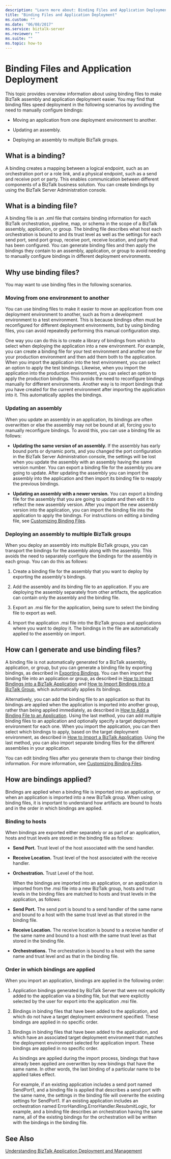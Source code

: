 ```yaml
---
description: "Learn more about: Binding Files and Application Deployment"
title: "Binding Files and Application Deployment"
ms.custom: ""
ms.date: "06/08/2017"
ms.service: biztalk-server
ms.reviewer: ""
ms.suite: ""
ms.topic: how-to
---
```

# Binding Files and Application Deployment
This topic provides overview information about using binding files to make BizTalk assembly and application deployment easier. You may find that binding files speed deployment in the following scenarios by avoiding the need to manually configure bindings:  
  
-   Moving an application from one deployment environment to another.  
  
-   Updating an assembly.  
  
-   Deploying an assembly to multiple BizTalk groups.  
  
## What is a binding?  
 A binding creates a mapping between a logical endpoint, such as an orchestration port or a role link, and a physical endpoint, such as a send and receive port or party. This enables communication between different components of a BizTalk business solution. You can create bindings by using the BizTalk Server Administration console.  
  
## What is a binding file?  
 A binding file is an .xml file that contains binding information for each BizTalk orchestration, pipeline, map, or schema in the scope of a BizTalk assembly, application, or group. The binding file describes what host each orchestration is bound to and its trust level as well as the settings for each send port, send port group, receive port, receive location, and party that has been configured. You can generate binding files and then apply the bindings they contain to an assembly, application, or group to avoid needing to manually configure bindings in different deployment environments.  
  
## Why use binding files?  
 You may want to use binding files in the following scenarios.  
  
### Moving from one environment to another  
 You can use binding files to make it easier to move an application from one deployment environment to another, such as from a development environment to a test environment. This is because bindings often must be reconfigured for different deployment environments, but by using binding files, you can avoid repeatedly performing this manual configuration step.  
  
 One way you can do this is to create a library of bindings from which to select when deploying the application into a new environment. For example, you can create a binding file for your test environment and another one for your production environment and then add them both to the application. When you import the application into the test environment, you can select an option to apply the test bindings. Likewise, when you import the application into the production environment, you can select an option to apply the production bindings. This avoids the need to reconfigure bindings manually for different environments. Another way is to import bindings that you have created for the current environment after importing the application into it. This automatically applies the bindings.  
  
### Updating an assembly  
 When you update an assembly in an application, its bindings are often overwritten or else the assembly may not be bound at all, forcing you to manually reconfigure bindings. To avoid this, you can use a binding file as follows:  
  
-   **Updating the same version of an assembly.** If the assembly has early bound ports or dynamic ports, and you changed the port configuration in the BizTalk Server Administration console, the settings will be lost when you update the assembly with an assembly having the same version number. You can export a binding file for the assembly you are going to update. After updating the assembly you can import the assembly into the application and then import its binding file to reapply the previous bindings.  
  
-   **Updating an assembly with a newer version.** You can export a binding file for the assembly that you are going to update and then edit it to reflect the new assembly version. After you import the new assembly version into the application, you can import the binding file into the application to apply the bindings. For instructions on editing a binding file, see [Customizing Binding Files](../core/customizing-binding-files.md).  
  
### Deploying an assembly to multiple BizTalk groups  
 When you deploy an assembly into multiple BizTalk groups, you can transport the bindings for the assembly along with the assembly. This avoids the need to separately configure the bindings for the assembly in each group. You can do this as follows:  
  
1.  Create a binding file for the assembly that you want to deploy by exporting the assembly's bindings.  
  
2.  Add the assembly and its binding file to an application. If you are deploying the assembly separately from other artifacts, the application can contain only the assembly and the binding file.  
  
3.  Export an .msi file for the application, being sure to select the binding file to export as well.  
  
4.  Import the application .msi file into the BizTalk groups and applications where you want to deploy it. The bindings in the file are automatically applied to the assembly on import.  
  
## How can I generate and use binding files?  
 A binding file is not automatically generated for a BizTalk assembly, application, or group, but you can generate a binding file by exporting bindings, as described in [Exporting Bindings](../core/exporting-bindings6.md). You can then import the binding file into an application or group, as described in [How to Import Bindings into a BizTalk Application](../core/how-to-import-bindings-into-a-biztalk-application.md) and [How to Import Bindings into a BizTalk Group](../core/how-to-import-bindings-into-a-biztalk-group.md), which automatically applies its bindings.  
  
 Alternatively, you can add the binding file to an application so that its bindings are applied when the application is imported into another group, rather than being applied immediately, as described in [How to Add a Binding File to an Application](../core/how-to-add-a-binding-file-to-an-application2.md). Using the last method, you can add multiple binding files to an application and optionally specify a target deployment environment for each one. When you import the application, you can then select which bindings to apply, based on the target deployment environment, as described in [How to Import a BizTalk Application](../core/how-to-import-a-biztalk-application.md). Using the last method, you can also import separate binding files for the different assemblies in your application.  
  
 You can edit binding files after you generate them to change their binding information. For more information, see [Customizing Binding Files](../core/customizing-binding-files.md).  
  
## How are bindings applied?  
 Bindings are applied when a binding file is imported into an application, or when an application is imported into a new BizTalk group. When using binding files, it is important to understand how artifacts are bound to hosts and in the order in which bindings are applied.  
  
### Binding to hosts  
 When bindings are exported either separately or as part of an application, hosts and trust levels are stored in the binding file as follows:  
  
- **Send Port.** Trust level of the host associated with the send handler.  
  
- **Receive Location.** Trust level of the host associated with the receive handler.  
  
- **Orchestration.** Trust Level of the host.  
  
  When the bindings are imported into an application, or an application is imported from the .msi file into a new BizTalk group, hosts and trust levels in the binding files are matched to hosts and trust levels in the application, as follows:  
  
- **Send Port.** The send port is bound to a send handler of the same name and bound to a host with the same trust level as that stored in the binding file.  
  
- **Receive Location.** The receive location is bound to a receive handler of the same name and bound to a host with the same trust level as that stored in the binding file.  
  
- **Orchestrations.** The orchestration is bound to a host with the same name and trust level and as that in the binding file.  
  
### Order in which bindings are applied  
 When you import an application, bindings are applied in the following order:  
  
1. Application bindings generated by BizTalk Server that were not explicitly added to the application via a binding file, but that were explicitly selected by the user for export into the application .msi file.  
  
2. Bindings in binding files that have been added to the application, and which do not have a target deployment environment specified. These bindings are applied in no specific order.  
  
3. Bindings in binding files that have been added to the application, and which have an associated target deployment environment that matches the deployment environment selected for application import. These bindings are applied in no specific order.  
  
   As bindings are applied during the import process, bindings that have already been applied are overwritten by new bindings that have the same name. In other words, the last binding of a particular name to be applied takes effect.  
  
   For example, if an existing application includes a send port named SendPort1, and a binding file is applied that describes a send port with the same name, the settings in the binding file will overwrite the existing settings for SendPort1. If an existing application includes an orchestration named ErrorHandling.ErrorHandler.ResubmitLogic, for example, and a binding file describes an orchestration having the same name, all of the existing bindings for the orchestration will be written with the bindings in the binding file.  
  
## See Also  
 [Understanding BizTalk Application Deployment and Management](../core/understanding-biztalk-application-deployment-and-management.md)

